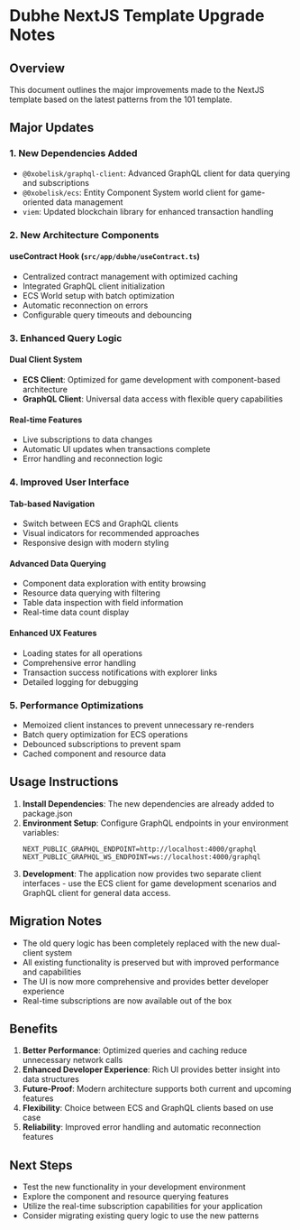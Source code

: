 # Dubhe NextJS Template Upgrade Notes

## Overview

This document outlines the major improvements made to the NextJS template based on the latest patterns from the 101 template.

## Major Updates

### 1. New Dependencies Added

- `@0xobelisk/graphql-client`: Advanced GraphQL client for data querying and subscriptions
- `@0xobelisk/ecs`: Entity Component System world client for game-oriented data management
- `viem`: Updated blockchain library for enhanced transaction handling

### 2. New Architecture Components

#### useContract Hook (`src/app/dubhe/useContract.ts`)

- Centralized contract management with optimized caching
- Integrated GraphQL client initialization
- ECS World setup with batch optimization
- Automatic reconnection on errors
- Configurable query timeouts and debouncing

### 3. Enhanced Query Logic

#### Dual Client System

- **ECS Client**: Optimized for game development with component-based architecture
- **GraphQL Client**: Universal data access with flexible query capabilities

#### Real-time Features

- Live subscriptions to data changes
- Automatic UI updates when transactions complete
- Error handling and reconnection logic

### 4. Improved User Interface

#### Tab-based Navigation

- Switch between ECS and GraphQL clients
- Visual indicators for recommended approaches
- Responsive design with modern styling

#### Advanced Data Querying

- Component data exploration with entity browsing
- Resource data querying with filtering
- Table data inspection with field information
- Real-time data count display

#### Enhanced UX Features

- Loading states for all operations
- Comprehensive error handling
- Transaction success notifications with explorer links
- Detailed logging for debugging

### 5. Performance Optimizations

- Memoized client instances to prevent unnecessary re-renders
- Batch query optimization for ECS operations
- Debounced subscriptions to prevent spam
- Cached component and resource data

## Usage Instructions

1. **Install Dependencies**: The new dependencies are already added to package.json
2. **Environment Setup**: Configure GraphQL endpoints in your environment variables:
   ```
   NEXT_PUBLIC_GRAPHQL_ENDPOINT=http://localhost:4000/graphql
   NEXT_PUBLIC_GRAPHQL_WS_ENDPOINT=ws://localhost:4000/graphql
   ```
3. **Development**: The application now provides two separate client interfaces - use the ECS client for game development scenarios and GraphQL client for general data access.

## Migration Notes

- The old query logic has been completely replaced with the new dual-client system
- All existing functionality is preserved but with improved performance and capabilities
- The UI is now more comprehensive and provides better developer experience
- Real-time subscriptions are now available out of the box

## Benefits

1. **Better Performance**: Optimized queries and caching reduce unnecessary network calls
2. **Enhanced Developer Experience**: Rich UI provides better insight into data structures
3. **Future-Proof**: Modern architecture supports both current and upcoming features
4. **Flexibility**: Choice between ECS and GraphQL clients based on use case
5. **Reliability**: Improved error handling and automatic reconnection features

## Next Steps

- Test the new functionality in your development environment
- Explore the component and resource querying features
- Utilize the real-time subscription capabilities for your application
- Consider migrating existing query logic to use the new patterns
